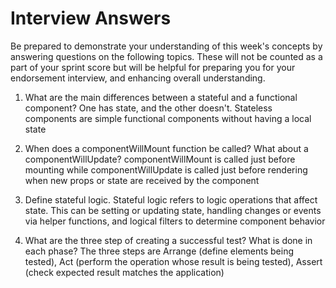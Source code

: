 # Interview Answers

Be prepared to demonstrate your understanding of this week's concepts by answering questions on the following topics. These will not be counted as a part of your sprint score but will be helpful for preparing you for your endorsement interview, and enhancing overall understanding.

1. What are the main differences between a stateful and a functional component?
   One has state, and the other doesn't. Stateless components are simple functional components without having a local state
2. When does a componentWillMount function be called? What about a componentWillUpdate?
   componentWillMount is called just before mounting while componentWillUpdate is called just before rendering when new props or state are received by the component
3. Define stateful logic.
   Stateful logic refers to logic operations that affect state. This can be setting or updating state, handling changes or events via helper functions, and logical filters to determine component behavior

4. What are the three step of creating a successful test? What is done in each phase?
   The three steps are Arrange (define elements being tested), Act (perform the operation whose result is being tested), Assert (check expected result matches the application)
